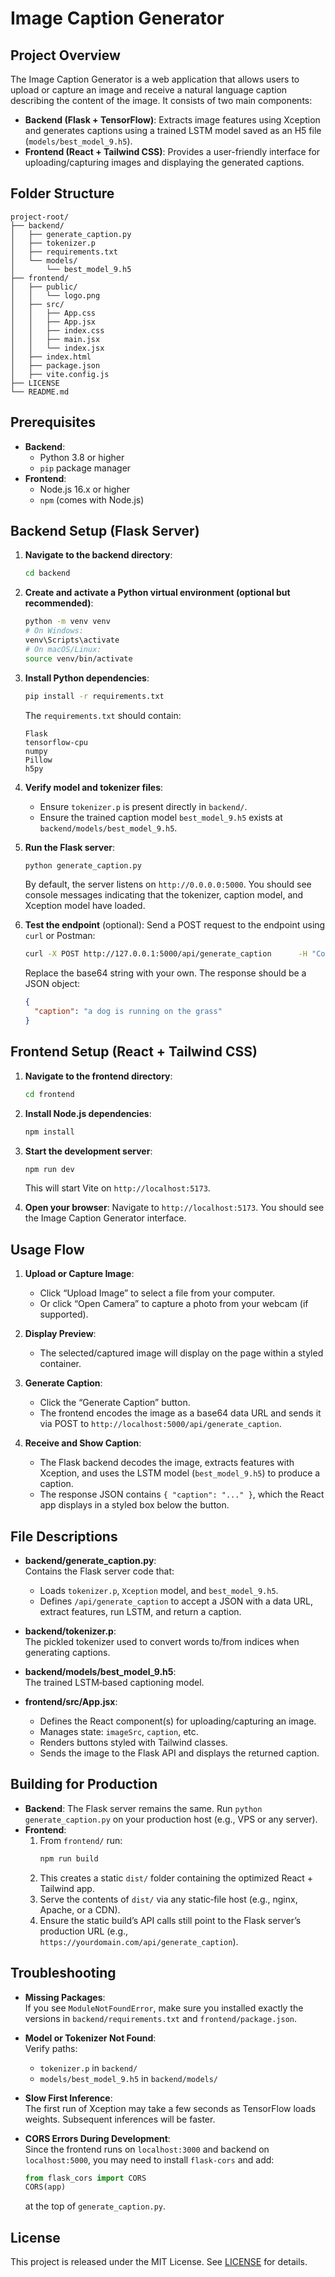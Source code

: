 # Image Caption Generator

## Project Overview
The Image Caption Generator is a web application that allows users to upload or capture an image and receive a natural language caption describing the content of the image. It consists of two main components:
- **Backend (Flask + TensorFlow)**: Extracts image features using Xception and generates captions using a trained LSTM model saved as an H5 file (`models/best_model_9.h5`).
- **Frontend (React + Tailwind CSS)**: Provides a user-friendly interface for uploading/capturing images and displaying the generated captions.

## Folder Structure
```
project-root/
├── backend/
│   ├── generate_caption.py
│   ├── tokenizer.p
│   ├── requirements.txt
│   └── models/
│       └── best_model_9.h5
├── frontend/
│   ├── public/
│   │   └── logo.png
│   ├── src/
│   │   ├── App.css
│   │   ├── App.jsx
│   │   ├── index.css
│   │   ├── main.jsx
│   │   └── index.jsx
│   ├── index.html
│   ├── package.json
│   ├── vite.config.js
├── LICENSE
└── README.md
```

## Prerequisites
- **Backend**:
  - Python 3.8 or higher
  - `pip` package manager
- **Frontend**:
  - Node.js 16.x or higher
  - `npm` (comes with Node.js)

## Backend Setup (Flask Server)

1. **Navigate to the backend directory**:
   ```bash
   cd backend
   ```

2. **Create and activate a Python virtual environment (optional but recommended)**:
   ```bash
   python -m venv venv
   # On Windows:
   venv\Scripts\activate
   # On macOS/Linux:
   source venv/bin/activate
   ```

3. **Install Python dependencies**:
   ```bash
   pip install -r requirements.txt
   ```

   The `requirements.txt` should contain:
   ```
   Flask
   tensorflow-cpu
   numpy
   Pillow
   h5py
   ```

4. **Verify model and tokenizer files**:
   - Ensure `tokenizer.p` is present directly in `backend/`.
   - Ensure the trained caption model `best_model_9.h5` exists at `backend/models/best_model_9.h5`.

5. **Run the Flask server**:
   ```bash
   python generate_caption.py
   ```
   By default, the server listens on `http://0.0.0.0:5000`. You should see console messages indicating that the tokenizer, caption model, and Xception model have loaded.

6. **Test the endpoint** (optional):
   Send a POST request to the endpoint using `curl` or Postman:
   ```bash
   curl -X POST http://127.0.0.1:5000/api/generate_caption      -H "Content-Type: application/json"      -d "{"image":"data:image/jpeg;base64,/9j/4AAQ..."}"
   ```
   Replace the base64 string with your own. The response should be a JSON object:
   ```json
   {
     "caption": "a dog is running on the grass"
   }
   ```

## Frontend Setup (React + Tailwind CSS)

1. **Navigate to the frontend directory**:
   ```bash
   cd frontend
   ```

2. **Install Node.js dependencies**:
   ```bash
   npm install
   ```

3. **Start the development server**:
   ```bash
   npm run dev
   ```
   This will start Vite on `http://localhost:5173`.

4. **Open your browser**:
   Navigate to `http://localhost:5173`. You should see the Image Caption Generator interface.

## Usage Flow

1. **Upload or Capture Image**:  
   - Click “Upload Image” to select a file from your computer.  
   - Or click “Open Camera” to capture a photo from your webcam (if supported).

2. **Display Preview**:  
   - The selected/captured image will display on the page within a styled container.

3. **Generate Caption**:  
   - Click the “Generate Caption” button.  
   - The frontend encodes the image as a base64 data URL and sends it via POST to `http://localhost:5000/api/generate_caption`.

4. **Receive and Show Caption**:  
   - The Flask backend decodes the image, extracts features with Xception, and uses the LSTM model (`best_model_9.h5`) to produce a caption.  
   - The response JSON contains `{ "caption": "..." }`, which the React app displays in a styled box below the button.

## File Descriptions

- **backend/generate_caption.py**:  
  Contains the Flask server code that:
  - Loads `tokenizer.p`, `Xception` model, and `best_model_9.h5`.  
  - Defines `/api/generate_caption` to accept a JSON with a data URL, extract features, run LSTM, and return a caption.

- **backend/tokenizer.p**:  
  The pickled tokenizer used to convert words to/from indices when generating captions.

- **backend/models/best_model_9.h5**:  
  The trained LSTM‐based captioning model.

- **frontend/src/App.jsx**:  
  - Defines the React component(s) for uploading/capturing an image.  
  - Manages state: `imageSrc`, `caption`, etc.  
  - Renders buttons styled with Tailwind classes.  
  - Sends the image to the Flask API and displays the returned caption.

## Building for Production

- **Backend**: The Flask server remains the same. Run `python generate_caption.py` on your production host (e.g., VPS or any server).  
- **Frontend**:
  1. From `frontend/` run:
     ```bash
     npm run build
     ```
  2. This creates a static `dist/` folder containing the optimized React + Tailwind app.  
  3. Serve the contents of `dist/` via any static‐file host (e.g., nginx, Apache, or a CDN).  
  4. Ensure the static build’s API calls still point to the Flask server’s production URL (e.g., `https://yourdomain.com/api/generate_caption`).

## Troubleshooting

- **Missing Packages**:  
  If you see `ModuleNotFoundError`, make sure you installed exactly the versions in `backend/requirements.txt` and `frontend/package.json`.

- **Model or Tokenizer Not Found**:  
  Verify paths:
  - `tokenizer.p` in `backend/`  
  - `models/best_model_9.h5` in `backend/models/`

- **Slow First Inference**:  
  The first run of Xception may take a few seconds as TensorFlow loads weights. Subsequent inferences will be faster.

- **CORS Errors During Development**:  
  Since the frontend runs on `localhost:3000` and backend on `localhost:5000`, you may need to install `flask-cors` and add:
  ```python
  from flask_cors import CORS
  CORS(app)
  ```
  at the top of `generate_caption.py`.

## License
This project is released under the MIT License. See [LICENSE](LICENSE) for details.
